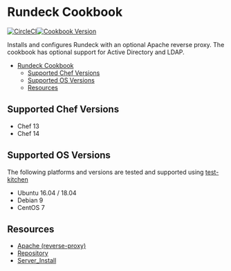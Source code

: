 Rundeck Cookbook
================

[![CircleCI](https://circleci.com/gh/sous-chefs/rundeck.svg?style=svg)](https://circleci.com/gh/sous-chefs/rundeck)[![Cookbook Version](https://img.shields.io/cookbook/v/rundeck.svg)](https://supermarket.chef.io/cookbooks/rundeck)

Installs and configures Rundeck with an optional Apache reverse proxy. The cookbook has optional support for Active Directory and LDAP.

- [Rundeck Cookbook](#rundeck-cookbook)
  - [Supported Chef Versions](#supported-chef-versions)
  - [Supported OS Versions](#supported-os-versions)
  - [Resources](#resources)

Supported Chef Versions
-----------------------

- Chef 13
- Chef 14

Supported OS Versions
---------------------

The following platforms and versions are tested and supported using [test-kitchen](http://kitchen.ci/)

- Ubuntu 16.04 / 18.04
- Debian 9
- CentOS 7

Resources
---------
  
- [Apache (reverse-proxy)](https://github.com/sous-chefs/rundeck/blob/master/documentation/resource_apache.md)
- [Repository](https://github.com/sous-chefs/rundeck/blob/master/documentation/resource_repository.md)
- [Server_Install](https://github.com/sous-chefs/rundeck/blob/master/documentation/resource_server_install.md)
